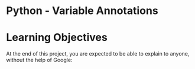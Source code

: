 # Python - Variable Annotations

# Learning Objectives

At the end of this project, you are expected to be able to explain to anyone, without the help of Google:
